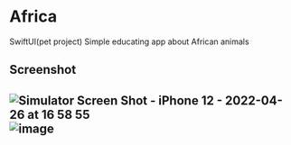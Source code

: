 # Africa
SwiftUI(pet project) 
Simple educating app about African animals 

<h2>Screenshot<h2>
  
![Simulator Screen Shot - iPhone 12 - 2022-04-26 at 16 58 55](https://user-images.githubusercontent.com/90250389/165288407-3a15378f-9e6a-4eff-83fe-32b2469496c3.png)
![image](https://user-images.githubusercontent.com/90250389/165288456-3995c812-7693-43c1-b11d-111956c340de.png)

